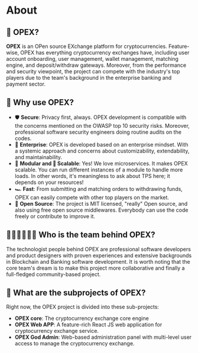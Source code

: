 # About
## 🧐 OPEX?
**OPEX** is an OPen source EXchange platform for cryptocurrencies. Feature-wise, OPEX has everything cryptocurrency exchanges have, including user account onboarding, user management, wallet management, matching engine, and deposit/withdraw gateways. Moreover, from the performance and security viewpoint, the project can compete with the industry's top players due to the team's background in the enterprise banking and payment sector.

## 🤔 Why use OPEX?
- 🛡️ **Secure**: Privacy first, always. OPEX development is compatible with the concerns mentioned on the OWASP top 10 security risks. Moreover, professional software security engineers doing routine audits on the codes.
- 🏦 **Enterprise**: OPEX is developed based on an enterprise mindset. With a systemic approach and concerns about customizability, extendability, and maintainability.
- 🧩 **Modular and 🚀 Scalable**: Yes! We love microservices. It makes OPEX scalable. You can run different instances of a module to handle more loads. In other words, it's meaningless to ask about TPS here; it depends on your resources!
- 🏎️ **Fast**: From submitting and matching orders to withdrawing funds, OPEX can easily compete with other top players on the market.
- 🔣 **Open Source**: The project is MIT licensed, "really" Open source, and also using free open source middlewares. Everybody can use the code freely or contribute to improve it.

## 🐱‍👓🐱‍🚀🐱‍💻 Who is the team behind OPEX?

The technologist people behind OPEX are professional software developers and product designers with proven experiences and extensive backgrounds in Blockchain and Banking software development.
It is worth noting that the core team's dream is to make this project more collaborative and finally a full-fledged community-based project.

## 🧱 What are the subprojects of OPEX?

Right now, the OPEX project is divided into these sub-projects:
- **OPEX core**: The cryptocurrency exchange core engine
- **OPEX Web APP**: A feature-rich React JS web application for cryptocurrency exchange service.
- **OPEX God Admin**: Web-based administration panel with multi-level user access to manage the cryptocurrency exchange.
